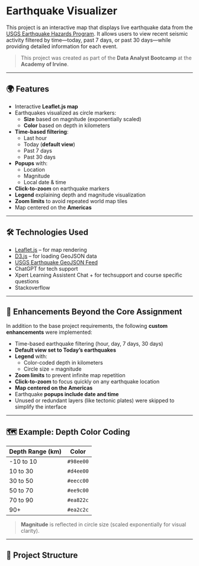 # Earthquake Visualizer

This project is an interactive map that displays live earthquake data from the [USGS Earthquake Hazards Program](https://earthquake.usgs.gov/). It allows users to view recent seismic activity filtered by time—today, past 7 days, or past 30 days—while providing detailed information for each event.

> This project was created as part of the **Data Analyst Bootcamp** at the **Academy of Irvine**.

---

## 🌍 Features

- Interactive **Leaflet.js map**
- Earthquakes visualized as circle markers:
  - **Size** based on magnitude (exponentially scaled)
  - **Color** based on depth in kilometers
- **Time-based filtering**:
  - Last hour
  - Today (**default view**)
  - Past 7 days
  - Past 30 days
- **Popups** with:
  - Location
  - Magnitude
  - Local date & time
- **Click-to-zoom** on earthquake markers
- **Legend** explaining depth and magnitude visualization
- **Zoom limits** to avoid repeated world map tiles
- Map centered on the **Americas**

---

## 🛠️ Technologies Used

- [Leaflet.js](https://leafletjs.com/) – for map rendering
- [D3.js](https://d3js.org/) – for loading GeoJSON data
- [USGS Earthquake GeoJSON Feed](https://earthquake.usgs.gov/earthquakes/feed/v1.0/geojson.php)
- ChatGPT for tech support
- Xpert Learning Assistent Chat + for techsupport and course specific questions
- Stackoverflow
---

## 🧩 Enhancements Beyond the Core Assignment

In addition to the base project requirements, the following **custom enhancements** were implemented:

- Time-based earthquake filtering (hour, day, 7 days, 30 days)
- **Default view set to Today’s earthquakes**
- **Legend** with:
  - Color-coded depth in kilometers
  - Circle size = magnitude
- **Zoom limits** to prevent infinite map repetition
- **Click-to-zoom** to focus quickly on any earthquake location
- **Map centered on the Americas**
- Earthquake **popups include date and time**
- Unused or redundant layers (like tectonic plates) were skipped to simplify the interface

---

## 🗺️ Example: Depth Color Coding

| Depth Range (km) | Color       |
|------------------|-------------|
| -10 to 10        | `#98ee00`   |
| 10 to 30         | `#d4ee00`   |
| 30 to 50         | `#eecc00`   |
| 50 to 70         | `#ee9c00`   |
| 70 to 90         | `#ea822c`   |
| 90+              | `#ea2c2c`   |

> **Magnitude** is reflected in circle size (scaled exponentially for visual clarity).

---

## 📁 Project Structure



